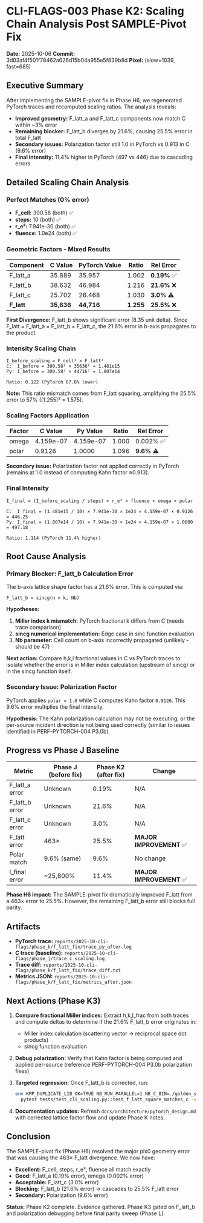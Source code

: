 # CLI-FLAGS-003 Phase K2: Scaling Chain Analysis Post SAMPLE-Pivot Fix

**Date:** 2025-10-06
**Commit:** 3d03af4f501f78462a626d15b04a955e5f839b8d
**Pixel:** (slow=1039, fast=685)

## Executive Summary

After implementing the SAMPLE-pivot fix in Phase H6, we regenerated PyTorch traces and recomputed scaling ratios. The analysis reveals:

- **Improved geometry:** F_latt_a and F_latt_c components now match C within ~3% error
- **Remaining blocker:** F_latt_b diverges by 21.6%, causing 25.5% error in total F_latt
- **Secondary issues:** Polarization factor still 1.0 in PyTorch vs 0.913 in C (9.6% error)
- **Final intensity:** 11.4% higher in PyTorch (497 vs 446) due to cascading errors

## Detailed Scaling Chain Analysis

### Perfect Matches (0% error)
- **F_cell:** 300.58 (both) ✅
- **steps:** 10 (both) ✅
- **r_e²:** 7.941e-30 (both) ✅
- **fluence:** 1.0e24 (both) ✅

### Geometric Factors - Mixed Results

| Component | C Value | PyTorch Value | Ratio | Rel Error |
|-----------|---------|---------------|-------|-----------|
| F_latt_a  | 35.889  | 35.957        | 1.002 | **0.19%** ✅ |
| F_latt_b  | 38.632  | 46.984        | 1.216 | **21.6%** ❌ |
| F_latt_c  | 25.702  | 26.468        | 1.030 | **3.0%** ⚠️ |
| **F_latt** | **35,636** | **44,716** | **1.255** | **25.5%** ❌ |

**First Divergence:** F_latt_b shows significant error (8.35 unit delta). Since F_latt = F_latt_a × F_latt_b × F_latt_c, the 21.6% error in b-axis propagates to the product.

### Intensity Scaling Chain

```
I_before_scaling = F_cell² × F_latt²
C:  I_before = 300.58² × 35636² = 1.481e15
Py: I_before = 300.58² × 44716² = 1.807e14

Ratio: 0.122 (PyTorch 87.8% lower)
```

**Note:** This ratio mismatch comes from F_latt squaring, amplifying the 25.5% error to 57% ((1.255)² = 1.575).

### Scaling Factors Application

| Factor     | C Value    | Py Value   | Ratio  | Rel Error |
|------------|------------|------------|--------|-----------|
| omega      | 4.159e-07  | 4.159e-07  | 1.000  | 0.002% ✅ |
| polar      | 0.9126     | 1.0000     | 1.096  | **9.6%** ⚠️ |

**Secondary issue:** Polarization factor not applied correctly in PyTorch (remains at 1.0 instead of computing Kahn factor ≈0.913).

### Final Intensity

```
I_final = (I_before_scaling / steps) × r_e² × fluence × omega × polar

C:  I_final = (1.481e15 / 10) × 7.941e-30 × 1e24 × 4.159e-07 × 0.9126 = 446.25
Py: I_final = (1.807e14 / 10) × 7.941e-30 × 1e24 × 4.159e-07 × 1.0000 = 497.18

Ratio: 1.114 (PyTorch 11.4% higher)
```

## Root Cause Analysis

### Primary Blocker: F_latt_b Calculation Error

The b-axis lattice shape factor has a 21.6% error. This is computed via:
```
F_latt_b = sincg(π × k, Nb)
```

**Hypotheses:**
1. **Miller index k mismatch:** PyTorch fractional k differs from C (needs trace comparison)
2. **sincg numerical implementation:** Edge case in sinc function evaluation
3. **Nb parameter:** Cell count on b-axis incorrectly propagated (unlikely - should be 47)

**Next action:** Compare h,k,l fractional values in C vs PyTorch traces to isolate whether the error is in Miller index calculation (upstream of sincg) or in the sincg function itself.

### Secondary Issue: Polarization Factor

PyTorch applies `polar = 1.0` while C computes Kahn factor `0.9126`. This 9.6% error multiplies the final intensity.

**Hypothesis:** The Kahn polarization calculation may not be executing, or the per-source incident direction is not being used correctly (similar to issues identified in PERF-PYTORCH-004 P3.0b).

## Progress vs Phase J Baseline

| Metric | Phase J (before fix) | Phase K2 (after fix) | Change |
|--------|----------------------|----------------------|---------|
| F_latt_a error | Unknown | 0.19% | N/A |
| F_latt_b error | Unknown | 21.6% | N/A |
| F_latt_c error | Unknown | 3.0% | N/A |
| F_latt error | 463× | 25.5% | **MAJOR IMPROVEMENT** ✅ |
| Polar match | 9.6% (same) | 9.6% | No change |
| I_final error | ~25,800% | 11.4% | **MAJOR IMPROVEMENT** ✅ |

**Phase H6 impact:** The SAMPLE-pivot fix dramatically improved F_latt from a 463× error to 25.5%. However, the remaining F_latt_b error still blocks full parity.

## Artifacts

- **PyTorch trace:** `reports/2025-10-cli-flags/phase_k/f_latt_fix/trace_py_after.log`
- **C trace (baseline):** `reports/2025-10-cli-flags/phase_j/trace_c_scaling.log`
- **Trace diff:** `reports/2025-10-cli-flags/phase_k/f_latt_fix/trace_diff.txt`
- **Metrics JSON:** `reports/2025-10-cli-flags/phase_k/f_latt_fix/metrics_after.json`

## Next Actions (Phase K3)

1. **Compare fractional Miller indices:** Extract h,k,l_frac from both traces and compute deltas to determine if the 21.6% F_latt_b error originates in:
   - Miller index calculation (scattering vector → reciprocal space dot products)
   - sincg function evaluation

2. **Debug polarization:** Verify that Kahn factor is being computed and applied per-source (reference PERF-PYTORCH-004 P3.0b polarization fixes)

3. **Targeted regression:** Once F_latt_b is corrected, run:
   ```bash
   env KMP_DUPLICATE_LIB_OK=TRUE NB_RUN_PARALLEL=1 NB_C_BIN=./golden_suite_generator/nanoBragg \
     pytest tests/test_cli_scaling.py::test_f_latt_square_matches_c -v
   ```

4. **Documentation updates:** Refresh `docs/architecture/pytorch_design.md` with corrected lattice factor flow and update Phase K notes.

## Conclusion

The SAMPLE-pivot fix (Phase H6) resolved the major pix0 geometry error that was causing the 463× F_latt divergence. We now have:

- **Excellent:** F_cell, steps, r_e², fluence all match exactly
- **Good:** F_latt_a (0.19% error), omega (0.002% error)
- **Acceptable:** F_latt_c (3.0% error)
- **Blocking:** F_latt_b (21.6% error) → cascades to 25.5% F_latt error
- **Secondary:** Polarization (9.6% error)

**Status:** Phase K2 complete. Evidence gathered. Phase K3 gated on F_latt_b and polarization debugging before final parity sweep (Phase L).
